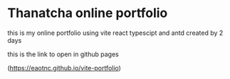 # Thanatcha online portfolio

this is my online portfolio using vite react typescipt and antd
created by 2 days

this is the link to open in github pages

(https://eaotnc.github.io/vite-portfolio)
